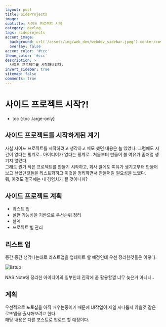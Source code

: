 ```yaml
---
layout: post
title: SideProjects
image:
subtitle: 사이드 프로젝트 시작
category: devlog
tags: sideprojects
accent_image: 
  background: url('/assets/img/web_dev/webdev_sidebar.jpeg') center/cover
  overlay: false
accent_color: '#ccc'
theme_color: '#ccc'
description: >
  사이드 프로젝트를 시작해보았다.
invert_sidebar: true
sitemap: false
comments: true
---
```


# 사이드 프로젝트 시작?!

* toc
{:toc .large-only}

## 사이드 프로젝트를 시작하게된 계기
사실 사이드 프로젝트를 시작하려고 생각하고 메모 했던 내용은 늘 있었다. 그럼에도 시간이 없다는 핑계로.. 아이디어가 없다는 핑계로.. 처음부터 만들어 볼 여유가 좀처럼 생기지 않았다.<br />
그래도 뭔가 작은 프로젝트를 만들기 시작하고, 회사 일에도 여유가 생기고부터 만들어보고 싶었던것들을 리스트화하고 이것을 정리하면서 만들어갈 필요성을 느꼈다.<br />
뭐, 이것도 결국에는 내 경험치가 될 것이니까?

## 사이드 프로젝트 계획
 - 리스트 업
 - 실현 가능성을 기반으로 우선순위 정리
 - 설계
 - 프로젝트 별 관리

## 리스트 업
중간 중간 생각나는대로 리스트업을 업데이트 할 예정인데 우선 정리한것들은 이렇다.<br />

![listup](https://gahusb.synology.me:5001/photo/gitBlog/idea-listup.png)

NAS Note에 정리한 아이디어의 일부인데 진작에 좀 활용할껄 너무 늦은거 아니니.. <br />

## 계획
우선적으로 포토샵을 아직 배우는중이기 때문에 UI작업이 제일 까다롭지 않을것 같은 로또앱을 출시해보려고 한다. <br />
해당 내용은 다른 포스트로 업로드 할 예정이다.